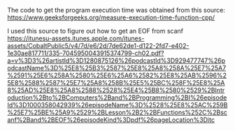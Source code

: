 The code to get the program execution time was obtained from this source:
https://www.geeksforgeeks.org/measure-execution-time-function-cpp/

I used this source to figure out how to get an EOF from scanf
https://itunesu-assets.itunes.apple.com/itunes-assets/CobaltPublic5/v4/7d/e6/2d/7de62de1-d122-2fd7-e402-1e30ae817711/335-7045950043915374799-ch02.pdf?a=v%3D3%26artistId%3D1280875126%26podcastId%3D929477747%26podcastName%3D%25E8%25B3%2587%25E8%25A8%258A%25E7%25A7%2591%25E6%258A%2580%25E6%25A6%2582%25E8%25AB%2596%25E8%2588%2587%25E7%25A8%258B%25E5%25BC%258F%25E8%25A8%25AD%25E8%25A8%2588%2528%25E4%25B8%2580%2529%2BIntroduction%2Bto%2BComputers%2Band%2BProgramming%2BI%26episodeId%3D1000358042939%26episodeName%3D%2528%25E8%25AC%259B%25E7%25BE%25A9%2529%2BLesson%2B2%2BFunctions%252C%2Bscanf%2Band%2BEOF%26episodeKind%3Dpdf%26pageLocation%3Ditc